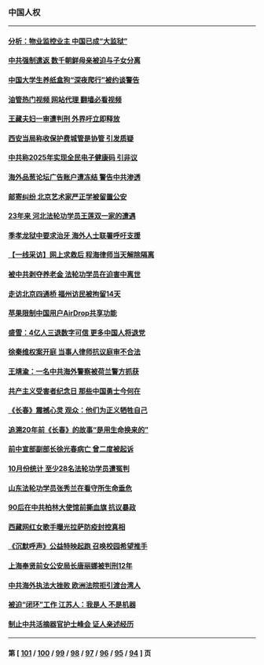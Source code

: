 ### 中国人权
---
#### [分析：物业监控业主 中国已成“大监狱”](../../pages/ncid278/n13864795.md?11130445) 
#### [中共强制遣返 数千朝鲜母亲被迫与子女分离](../../pages/ncid278/n13864741.md?11130445) 
#### [中国大学生养纸盒狗“深夜爬行”被约谈警告](../../pages/ncid278/n13864617.md?11130445) 
#### [油管热门视频 网站代理 翻墙必看视频](http://150.230.27.170:81/youtube.html?11130445)
#### [王藏夫妇一审遭判刑 外界吁立即释放](../../pages/ncid278/n13864583.md?11130445) 
#### [西安当局称收保护费城管是协管 引发质疑](../../pages/ncid278/n13864581.md?11130445) 
#### [中共称2025年实现全民电子健康码 引非议](../../pages/ncid278/n13864438.md?11130445) 
#### [海外品葱论坛广告账户遭冻结 警告中共渗透](../../pages/ncid278/n13862891.md?11130445) 
#### [邮寄纠纷 北京艺术家严正学被留置公安](../../pages/ncid278/n13864243.md?11130445) 
#### [23年来 河北法轮功学员王莲双一家的遭遇](../../pages/ncid278/n13863330.md?11130445) 
#### [季孝龙狱中要求治牙 海外人士联署呼吁支援](../../pages/ncid278/n13863777.md?11130445) 
#### [【一线采访】网上求救后 程海律师当天解除隔离](../../pages/ncid278/n13863363.md?11130445) 
#### [被中共剥夺养老金 法轮功学员在迫害中离世](../../pages/ncid278/n13861877.md?11130445) 
#### [走访北京四通桥 福州访民被拘留14天](../../pages/ncid278/n13863183.md?11130445) 
#### [苹果限制中国用户AirDrop共享功能](../../pages/ncid278/n13863173.md?11130445) 
#### [盛雪：4亿人三退数字可信 更多中国人将退党](../../pages/ncid278/n13862928.md?11130445) 
#### [徐秦维权案开庭 当事人律师抗议庭审不合法](../../pages/ncid278/n13862632.md?11130445) 
#### [王靖渝：一名中共海外警察被荷兰警方抓获](../../pages/ncid278/n13862163.md?11130445) 
#### [共产主义受害者纪念日 那些中国勇士今何在](../../pages/ncid278/n13861994.md?11130445) 
#### [《长春》震撼心灵 观众：他们为正义牺牲自己](../../pages/ncid278/n13852078.md?11130445) 
#### [追溯20年前《长春》的故事“是用生命换来的”](../../pages/ncid278/n13851645.md?11130445) 
#### [前中宣部副部长徐光春病亡 曾二度被起诉](../../pages/ncid278/n13857638.md?11130445) 
#### [10月份统计 至少28名法轮功学员遭冤判](../../pages/ncid278/n13861128.md?11130445) 
#### [山东法轮功学员张秀兰在看守所生命垂危](../../pages/ncid278/n13860281.md?11130445) 
#### [90后在中共柏林大使馆前撕血旗 抗议暴政](../../pages/ncid278/n13860258.md?11130445) 
#### [西藏网红女歌手曝光拉萨防疫封控真相](../../pages/ncid278/n13860022.md?11130445) 
#### [《沉默呼声》公益特映起跑  召唤校园希望推手](../../pages/ncid278/n13859756.md?11130445) 
#### [上海奉贤前女公安局长唐丽娜被判刑12年](../../pages/ncid278/n13859528.md?11130445) 
#### [中共海外执法大挫败 欧洲法院拒引渡台湾人](../../pages/ncid278/n13859684.md?11130445) 
#### [被迫“闭环”工作 江苏人：我是人 不是机器](../../pages/ncid278/n13859052.md?11130445) 
#### [制止中共活摘器官护士峰会 证人亲述经历](../../pages/ncid278/n13859007.md?11130445) 

---
#### 第 [ [101](./101.md?11130445) / [100](./100.md?11130445) / [99](./99.md?11130445) / [98](./98.md?11130445) / [97](./97.md?11130445) / [96](./96.md?11130445) / [95](./95.md?11130445) / [94](./94.md?11130445) ] 页
